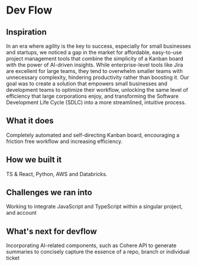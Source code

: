 # Dev Flow

## Inspiration 

In an era where agility is the key to success, especially for small businesses and startups, we noticed a gap in the market for affordable, easy-to-use project management tools that combine the simplicity of a Kanban board with the power of AI-driven insights. While enterprise-level tools like Jira are excellent for large teams, they tend to overwhelm smaller teams with unnecessary complexity, hindering productivity rather than boosting it. Our goal was to create a solution that empowers small businesses and development teams to optimize their workflow, unlocking the same level of efficiency that large corporations enjoy, and transforming the Software Development Life Cycle (SDLC) into a more streamlined, intuitive process.

## What it does

Completely automated and self-directing Kanban board, encouraging a friction free workflow and increasing efficiency.

## How we built it

TS & React, Python, AWS and Databricks.

## Challenges we ran into

Working to integrate JavaScript and TypeScript within a singular project, and account 

## What's next for devflow

Incorporating AI-related components, such as Cohere API to generate summaries to concisely capture the essence of a repo, branch or individual ticket
